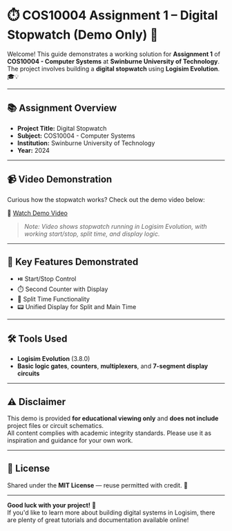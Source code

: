 # ⏱️ COS10004 Assignment 1 – Digital Stopwatch (Demo Only) 🚀

Welcome! This guide demonstrates a working solution for **Assignment 1** of **COS10004 - Computer Systems** at **Swinburne University of Technology**. The project involves building a **digital stopwatch** using **Logisim Evolution**. 🎓💡

---

## 📚 Assignment Overview

- **Project Title:** Digital Stopwatch  
- **Subject:** COS10004 - Computer Systems  
- **Institution:** Swinburne University of Technology  
- **Year:** 2024  

---

## 📹 Video Demonstration

Curious how the stopwatch works? Check out the demo video below:

🔗 [Watch Demo Video](https://your-video-link.com)

> *Note: Video shows stopwatch running in Logisim Evolution, with working start/stop, split time, and display logic.*

---

## 🧩 Key Features Demonstrated

- ⏯️ Start/Stop Control  
- ⏱️ Second Counter with Display  
- 🏁 Split Time Functionality  
- 📟 Unified Display for Split and Main Time  

---

## 🛠️ Tools Used

- **Logisim Evolution** (3.8.0)  
- **Basic logic gates**, **counters**, **multiplexers**, and **7-segment display circuits**

---

## ⚠️ Disclaimer

This demo is provided **for educational viewing only** and **does not include** project files or circuit schematics.  
All content complies with academic integrity standards. Please use it as inspiration and guidance for your own work.

---

## 📄 License

Shared under the **MIT License** — reuse permitted with credit. 📜

---

**Good luck with your project!** 🌟  
If you'd like to learn more about building digital systems in Logisim, there are plenty of great tutorials and documentation available online!
